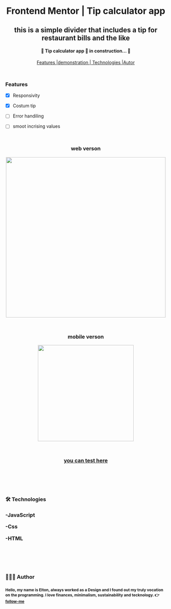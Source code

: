 
<h1 align="center">Frontend Mentor | Tip calculator app</h1>

<h2 align="center">this is a simple divider that includes a tip for restaurant bills and the like</h2>

  

<h4 id='status'  align="center">🚧 Tip calculator app 🚀 in construction... 🚧</h4>

  

<p style="margin-bottom:50px;" align="center"><a href="#features">Features |</a><a href="#demonstration">demonstration |</a><a href="#technologies"> Technologies |</a><a href="#author">Autor</a></p>

<div align="left">
<h3 id='features'>Features</h3>

- [x] Responsivity

- [x] Costum tip

- [ ] Error handiling

- [ ] smoot incrising values
</div>


<div align="center" style="margin:50px auto;">
  <h3> web verson </h3>
  <div>
  <img width="500" src='https://user-images.githubusercontent.com/79487393/132255533-8e93f27b-03da-4c1c-a811-124090d441f1.png' />
</div style="margin:50px auto;">
  
  <div style="margin:50px auto;">
  <h3> mobile verson </h3>
  <img width="300" src='https://user-images.githubusercontent.com/79487393/132255985-b745036d-0550-4fc2-a402-e38568e8fe92.png'/>
  </div>

<h3 align="center"><a id="demonstration" href="https://tonalmeida.github.io/Tip-calculator-app/">you can test here</a><h3>

</div>


<div style="margin: 100px 0">
  <h3 id="technologies">🛠 Technologies<h3>

-JavaScript

-Css

-HTML
</div>

<div style="margin:80px auto;">
<h3  id="author">👨🏻‍💻 Author<h3>
<p style="font-size: 12px;" >Hello, my name is Elton, always worked as a Design and I found out my truly vocation on the programming. I love finances, minimalism, sustainability and tecknology. 👉 <a href="https://github.com/TonAlmeida">follow-me</a></p>
</div>
